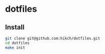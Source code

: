 # dotfiles

## Install

``` sh
git clone git@github.com:hikch/dotfiles.git
cd dotfiles
make init
```

